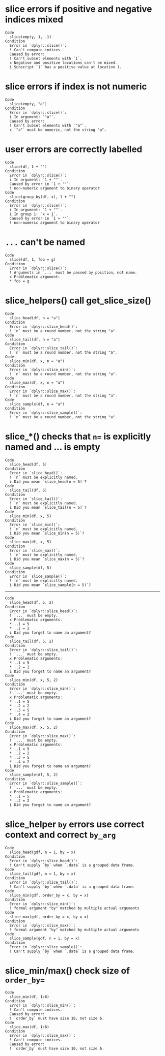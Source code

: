 # slice errors if positive and negative indices mixed

    Code
      slice(empty, 1, -1)
    Condition
      Error in `dplyr::slice()`:
      ! Can't compute indices.
      Caused by error:
      ! Can't subset elements with `1`.
      x Negative and positive locations can't be mixed.
      i Subscript `1` has a positive value at location 1.

# slice errors if index is not numeric

    Code
      slice(empty, "a")
    Condition
      Error in `dplyr::slice()`:
      i In argument: `"a"`.
      Caused by error:
      ! Can't subset elements with `"a"`.
      x `"a"` must be numeric, not the string "a".

# user errors are correctly labelled

    Code
      slice(df, 1 + "")
    Condition
      Error in `dplyr::slice()`:
      i In argument: `1 + ""`.
      Caused by error in `1 + ""`:
      ! non-numeric argument to binary operator
    Code
      slice(group_by(df, x), 1 + "")
    Condition
      Error in `dplyr::slice()`:
      i In argument: `1 + ""`.
      i In group 1: `x = 1`.
      Caused by error in `1 + ""`:
      ! non-numeric argument to binary operator

# `...` can't be named

    Code
      slice(df, 1, foo = g)
    Condition
      Error in `dplyr::slice()`:
      ! Arguments in `...` must be passed by position, not name.
      x Problematic argument:
      * foo = g

# slice_helpers() call get_slice_size()

    Code
      slice_head(df, n = "a")
    Condition
      Error in `dplyr::slice_head()`:
      ! `n` must be a round number, not the string "a".
    Code
      slice_tail(df, n = "a")
    Condition
      Error in `dplyr::slice_tail()`:
      ! `n` must be a round number, not the string "a".
    Code
      slice_min(df, x, n = "a")
    Condition
      Error in `dplyr::slice_min()`:
      ! `n` must be a round number, not the string "a".
    Code
      slice_max(df, x, n = "a")
    Condition
      Error in `dplyr::slice_max()`:
      ! `n` must be a round number, not the string "a".
    Code
      slice_sample(df, n = "a")
    Condition
      Error in `dplyr::slice_sample()`:
      ! `n` must be a round number, not the string "a".

# slice_*() checks that `n=` is explicitly named and ... is empty

    Code
      slice_head(df, 5)
    Condition
      Error in `slice_head()`:
      ! `n` must be explicitly named.
      i Did you mean `slice_head(n = 5)`?
    Code
      slice_tail(df, 5)
    Condition
      Error in `slice_tail()`:
      ! `n` must be explicitly named.
      i Did you mean `slice_tail(n = 5)`?
    Code
      slice_min(df, x, 5)
    Condition
      Error in `slice_min()`:
      ! `n` must be explicitly named.
      i Did you mean `slice_min(n = 5)`?
    Code
      slice_max(df, x, 5)
    Condition
      Error in `slice_max()`:
      ! `n` must be explicitly named.
      i Did you mean `slice_max(n = 5)`?
    Code
      slice_sample(df, 5)
    Condition
      Error in `slice_sample()`:
      ! `n` must be explicitly named.
      i Did you mean `slice_sample(n = 5)`?

---

    Code
      slice_head(df, 5, 2)
    Condition
      Error in `dplyr::slice_head()`:
      ! `...` must be empty.
      x Problematic arguments:
      * ..1 = 5
      * ..2 = 2
      i Did you forget to name an argument?
    Code
      slice_tail(df, 5, 2)
    Condition
      Error in `dplyr::slice_tail()`:
      ! `...` must be empty.
      x Problematic arguments:
      * ..1 = 5
      * ..2 = 2
      i Did you forget to name an argument?
    Code
      slice_min(df, x, 5, 2)
    Condition
      Error in `dplyr::slice_min()`:
      ! `...` must be empty.
      x Problematic arguments:
      * ..1 = 5
      * ..2 = 2
      * ..3 = 5
      * ..4 = 2
      i Did you forget to name an argument?
    Code
      slice_max(df, x, 5, 2)
    Condition
      Error in `dplyr::slice_max()`:
      ! `...` must be empty.
      x Problematic arguments:
      * ..1 = 5
      * ..2 = 2
      * ..3 = 5
      * ..4 = 2
      i Did you forget to name an argument?
    Code
      slice_sample(df, 5, 2)
    Condition
      Error in `dplyr::slice_sample()`:
      ! `...` must be empty.
      x Problematic arguments:
      * ..1 = 5
      * ..2 = 2
      i Did you forget to name an argument?

# slice_helper `by` errors use correct context and correct `by_arg`

    Code
      slice_head(gdf, n = 1, by = x)
    Condition
      Error in `dplyr::slice_head()`:
      ! Can't supply `by` when `.data` is a grouped data frame.
    Code
      slice_tail(gdf, n = 1, by = x)
    Condition
      Error in `dplyr::slice_tail()`:
      ! Can't supply `by` when `.data` is a grouped data frame.
    Code
      slice_min(gdf, order_by = x, by = x)
    Condition
      Error in `dplyr::slice_min()`:
      ! formal argument "by" matched by multiple actual arguments
    Code
      slice_max(gdf, order_by = x, by = x)
    Condition
      Error in `dplyr::slice_max()`:
      ! formal argument "by" matched by multiple actual arguments
    Code
      slice_sample(gdf, n = 1, by = x)
    Condition
      Error in `dplyr::slice_sample()`:
      ! Can't supply `by` when `.data` is a grouped data frame.

# slice_min/max() check size of `order_by=`

    Code
      slice_min(df, 1:6)
    Condition
      Error in `dplyr::slice_min()`:
      ! Can't compute indices.
      Caused by error:
      ! `order_by` must have size 10, not size 6.
    Code
      slice_max(df, 1:6)
    Condition
      Error in `dplyr::slice_max()`:
      ! Can't compute indices.
      Caused by error:
      ! `order_by` must have size 10, not size 6.

